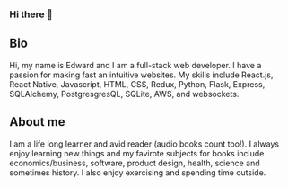 ### Hi there 👋

## Bio
Hi, my name is Edward and I am a full-stack web developer. I have a passion for making fast an intuitive websites. My skills include React.js, React Native, Javascript, HTML, CSS, Redux, Python, Flask, Express, SQLAlchemy, PostgresgresQL, SQLite, AWS, and websockets.

## About me
I am a life long learner and avid reader (audio books count too!). I always enjoy learning new things and my favirote subjects for books include economics/business, software, product design, health, science and sometimes history. I also enjoy exercising and spending time outside.
